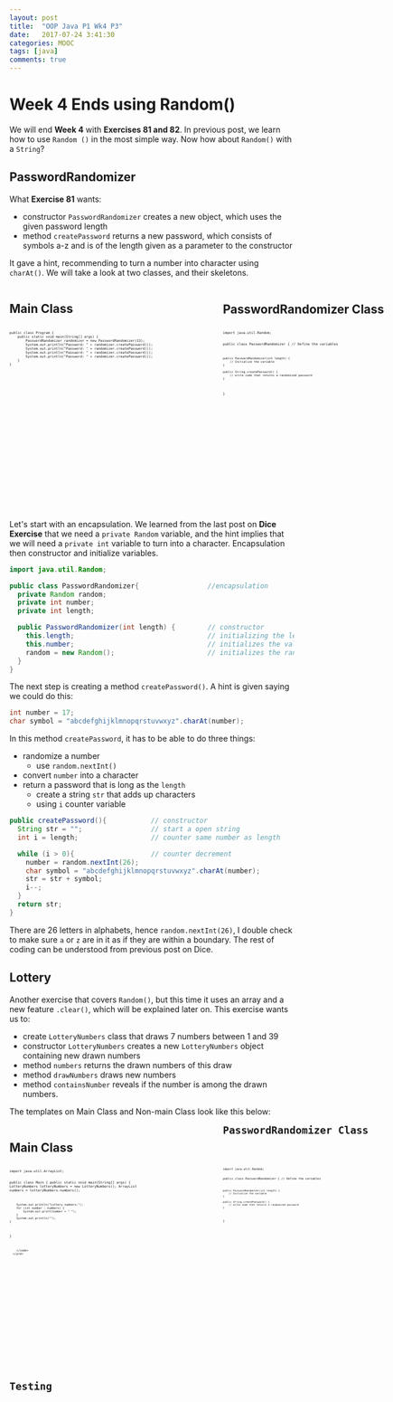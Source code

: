 ```yaml
---
layout: post
title:  "OOP Java P1 Wk4 P3"
date:   2017-07-24 3:41:30
categories: MOOC
tags: [java]
comments: true
---
```


# Week 4 Ends using Random()

We will end <strong>Week 4</strong> with <strong> Exercises 81 and 82</strong>. In previous post, we learn how to use `Random ()` in the most simple way. Now how about `Random()` with a `String`?

## PasswordRandomizer

What <strong>Exercise 81</strong> wants:

- constructor `PasswordRandomizer` creates a new object, which uses the given password length
- method `createPassword` returns a new password, which consists of symbols a-z and is of the length given as a parameter to the constructor

It gave a hint, recommending to turn a number into character using `charAt()`. We will take a look at two classes, and their skeletons.

<div style="-webkit-column-count: 2; -moz-column-count: 2; column-count: 2; width: 750px; height: 400px; margin: auto">
  <div style="float: left; width: 372px; height: auto">
      <h2>Main Class</h2>
      <pre style="width: 370px; height: 270px; font-size: 50%">
        <code class="language-java">
public class Program {
    public static void main(String[] args) {
        PasswordRandomizer randomizer = new PasswordRandomizer(13);
        System.out.println("Password: " + randomizer.createPassword());
        System.out.println("Password: " + randomizer.createPassword());
        System.out.println("Password: " + randomizer.createPassword());
        System.out.println("Password: " + randomizer.createPassword());
    }
}
        </code>
      </pre>
  </div>
  <div style="float: right; width: 372px; height: auto; margin-top: .5px">
      <h2>PasswordRandomizer Class</h2>
      <pre style="width: 370px; height: 270px; font-size: 50%">
        <code class="language-java">
import java.util.Random;

public class PasswordRandomizer {
    // Define the variables

    public PasswordRandomizer(int length) {
        // Initialize the variable
    }

    public String createPassword() {
        // write code that returns a randomized password
    }
}
        </code>
      </pre>
  </div>
</div>

Let's start with an encapsulation. We learned from the last post on <strong> Dice Exercise</strong> that we need a `private Random` variable, and the hint implies that we will need a `private int` variable to turn into a character. Encapsulation then constructor and initialize variables.

```java
import java.util.Random;

public class PasswordRandomizer{                 //encapsulation
  private Random random;
  private int number;
  private int length;

  public PasswordRandomizer(int length) {        // constructor
    this.length;                                 // initializing the length
    this.number;                                 // initializes the value
    random = new Random();                       // initializes the random
  }
}
```

The next step is creating a method `createPassword()`. A hint is given saying we could do this:

```java
int number = 17;
char symbol = "abcdefghijklmnopqrstuvwxyz".charAt(number);
```

In this method `createPassword`, it has to be able to do three things:

- randomize a number
  - use `random.nextInt()`
- convert `number` into a character
- return a password that is long as the `length`
  - create a string `str` that adds up characters
  - using `i` counter variable

```java
public createPassword(){           // constructor
  String str = "";                 // start a open string
  int i = length;                  // counter same number as length

  while (i > 0){                   // counter decrement
    number = random.nextInt(26);      
    char symbol = "abcdefghijklmnopqrstuvwxyz".charAt(number);
    str = str + symbol;
    i--;
  }
  return str;
}
```

There are 26 letters in alphabets, hence `random.nextInt(26)`, I double check to make sure `a` or `z` are in it as if they are within a boundary. The rest of coding can be understood from previous post on Dice.

## Lottery

Another exercise that covers `Random()`, but this time it uses an array and a new feature `.clear()`, which will be explained later on. This exercise wants us to:

- create `LotteryNumbers` class that draws 7 numbers between 1 and 39
- constructor `LotteryNumbers` creates a new `LotteryNumbers` object containing new drawn numbers
- method `numbers` returns the drawn numbers of this draw
- method `drawNumbers` draws new numbers
- method `containsNumber` reveals if the number is among the drawn numbers.

The templates on Main Class and Non-main Class look like this below:

<div style="-webkit-column-count: 2; -moz-column-count: 2; column-count: 2; width: 750px; height: 400px; margin: auto">
  <div style="float: left; width: 372px; height: auto">
      <h2>Main Class</h2>
      <pre style="width: 370px; height: 270px; font-size: 50%">
        <code class="language-java">
import java.util.ArrayList;

public class Main {
    public static void main(String[] args) {
        LotteryNumbers lotteryNumbers = new LotteryNumbers();
        ArrayList<Integer> numbers = lotteryNumbers.numbers();

        System.out.println("Lottery numbers:");
        for (int number : numbers) {
            System.out.print(number + " ");
        }
        System.out.println("");
    }
}

        </code>
      </pre>
  </div>
  <div style="float: right; width: 372px; height: auto; margin-top: .5px">
      <h2>PasswordRandomizer Class</h2>
      <pre style="width: 370px; height: 270px; font-size: 50%">
        <code class="language-java">
import java.util.Random;

public class PasswordRandomizer {
    // Define the variables

    public PasswordRandomizer(int length) {
        // Initialize the variable
    }

    public String createPassword() {
        // write code that returns a randomized password
    }
}
        </code>
      </pre>
  </div>
</div>

## Testing
